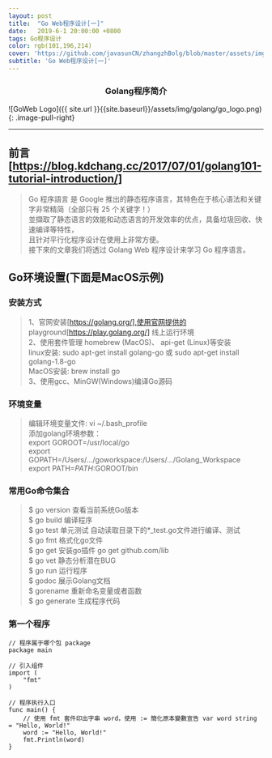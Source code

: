 ```yaml
---
layout: post
title:  "Go Web程序设计[一]"
date:   2019-6-1 20:00:00 +0800
tags: Go程序设计
color: rgb(101,196,214)
cover: 'https://github.com/javasunCN/zhangzhBolg/blob/master/assets/img/spring/spring.jpg?raw=true'
subtitle: 'Go Web程序设计[一]'
---
```


<center><b><h3>Golang程序简介</h3></b></center>

![GoWeb Logo]({{ site.url }}{{site.baseurl}}/assets/img/golang/go_logo.png)
{: .image-pull-right}

------------------------

## 前言 [https://blog.kdchang.cc/2017/07/01/golang101-tutorial-introduction/]
>   Go 程序語言 是 Google 推出的静态程序语言，其特色在于核心语法和关键字非常精简（全部只有 25 个关键字！）
> <br/>並擷取了静态语言的效能和动态语言的开发效率的优点，具备垃圾回收、快速编译等特性，
> <br/>且针对平行化程序设计在使用上非常方便。
> <br/>接下來的文章我们将透过 Golang Web 程序设计来学习 Go 程序语言。


## Go环境设置(下面是MacOS示例)

### 安装方式
> 1、官网安装[https://golang.org/],使用官网提供的 playground[https://play.golang.org/] 线上运行环境
> <br/> 2、使用套件管理 homebrew (MacOS)、 api-get (Linux)等安装
> <br/>    linux安装: sudo apt-get install golang-go 或 sudo apt-get install golang-1.8-go
> <br/>    MacOS安装: brew install go
> <br/> 3、使用gcc、MinGW(Windows)编译Go源码

### 环境变量
> 编辑环境变量文件: vi ~/.bash_profile
> <br/> 添加golang环境参数：
> <br/>     export GOROOT=/usr/local/go
> <br/>     export GOPATH=/Users/.../goworkspace:/Users/.../Golang_Workspace
> <br/>     export PATH=$PATH:$GOROOT/bin
> <br/> 


### 常用Go命令集合
> $ go version    查看当前系统Go版本
> <br/> $ go build      编译程序
> <br/> $ go test       单元测试 自动读取目录下的*_test.go文件进行编译、测试
> <br/> $ go fmt        格式化go文件
> <br/> $ go get        安装go插件 go get github.com/lib
> <br/> $ go vet        静态分析潜在BUG
> <br/> $ go run        运行程序
> <br/> $ godoc         展示Golang文档
> <br/> $ gorename      重新命名变量或者函数
> <br/> $ go generate   生成程序代码


### 第一个程序
```golang
// 程序属于哪个包 package
package main

// 引入组件
import (
    "fmt"
)

// 程序执行入口
func main() {
    // 使用 fmt 套件印出字串 word，使用 := 簡化原本變數宣告 var word string = "Hello, World!"
    word := "Hello, World!"
    fmt.Println(word)
}
```







